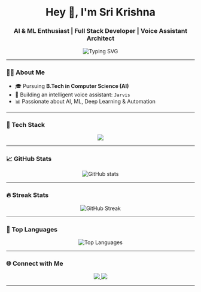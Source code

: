 <h1 align="center">Hey 👋, I'm Sri Krishna</h1>
<h3 align="center">AI & ML Enthusiast | Full Stack Developer | Voice Assistant Architect</h3>

<p align="center">
  <img src="https://readme-typing-svg.demolab.com?font=Fira+Code&duration=2000&pause=1000&color=6DD1F2&center=true&vCenter=true&width=500&lines=Building+Intelligent+Systems+%F0%9F%9A%80; Machine+Learning+%7C+Voice+AI+%7C+Deep+Learning;Always+learning+%E2%9C%A8" alt="Typing SVG" />
</p>

---

### 👨‍💻 About Me

- 🎓 Pursuing **B.Tech in Computer Science (AI)**
- 🤖 Building an intelligent voice assistant: `Jarvis`
- 📊 Passionate about AI, ML, Deep Learning & Automation
  

---

### 🧰 Tech Stack

<p align="center">
  <img src="https://skillicons.dev/icons?i=py,flutter,cpp,html,css,mongodb,git,github,machinelearning,ai" />
</p>

---

### 📈 GitHub Stats

<p align="center">
  <img src="https://github-readme-stats.vercel.app/api?username=srikrishna&show_icons=true&theme=radical" alt="GitHub stats" />
</p>

---

### 🔥 Streak Stats

<p align="center">
  <img src="https://github-readme-streak-stats.herokuapp.com/?user=srikrishna&theme=tokyonight" alt="GitHub Streak" />
</p>

---

### 🧩 Top Languages

<p align="center">
  <img src="https://github-readme-stats.vercel.app/api/top-langs/?username=srikrishna&layout=compact&theme=radical" alt="Top Languages" />
</p>

---

### 🌐 Connect with Me

<p align="center">
  <a href="[https://linkedin.com/in/your-link](https://www.linkedin.com/in/sri-krishna-bharadwaj-namavarapu-b194a1306/)" target="_blank">
    <img src="https://img.shields.io/badge/LinkedIn-blue?logo=linkedin&logoColor=white&style=for-the-badge" />
  </a>
  <a href="mailto:srikrishna.nam@gmail.com" target="_blank">
    <img src="https://img.shields.io/badge/Gmail-D14836?logo=gmail&logoColor=white&style=for-the-badge" />
  </a>
</p>

---


